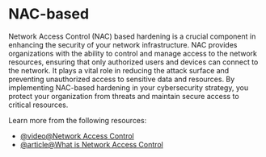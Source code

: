 # NAC-based

Network Access Control (NAC) based hardening is a crucial component in enhancing the security of your network infrastructure. NAC provides organizations with the ability to control and manage access to the network resources, ensuring that only authorized users and devices can connect to the network. It plays a vital role in reducing the attack surface and preventing unauthorized access to sensitive data and resources. By implementing NAC-based hardening in your cybersecurity strategy, you protect your organization from threats and maintain secure access to critical resources.

Learn more from the following resources:

- [@video@Network Access Control](https://www.youtube.com/watch?v=hXeFJ05J4pQ)
- [@article@What is Network Access Control](https://www.fortinet.com/resources/cyberglossary/what-is-network-access-control)
